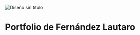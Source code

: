 ![Diseño sin título](https://user-images.githubusercontent.com/81919816/210138887-2c0e36ff-e3d3-4b7e-b2f6-b2f319e39778.gif)
# Portfolio de Fernández Lautaro
